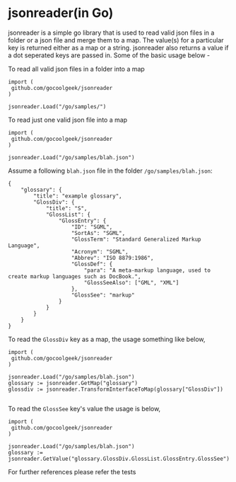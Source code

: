 # jsonreader(in Go)

jsonreader is a simple go library that is used to read valid json files in a folder or a json file and merge them to a map. The value(s) for a particular key is returned either as a map or a string. jsonreader also returns a value if a dot seperated keys are passed in. Some of the basic usage below -


To read all valid json files in a folder into a map

```
import (
 github.com/gocoolgeek/jsonreader
)

jsonreader.Load("/go/samples/")

```

To read just one valid json file into a map

```
import (
 github.com/gocoolgeek/jsonreader
)

jsonreader.Load("/go/samples/blah.json")

```

Assume a following `blah.json` file in the folder `/go/samples/blah.json`:


```
{
    "glossary": {
        "title": "example glossary",
		"GlossDiv": {
            "title": "S",
			"GlossList": {
                "GlossEntry": {
                    "ID": "SGML",
					"SortAs": "SGML",
					"GlossTerm": "Standard Generalized Markup Language",
					"Acronym": "SGML",
					"Abbrev": "ISO 8879:1986",
					"GlossDef": {
                        "para": "A meta-markup language, used to create markup languages such as DocBook.",
						"GlossSeeAlso": ["GML", "XML"]
                    },
					"GlossSee": "markup"
                }
            }
        }
    }
}

```

To read the `GlossDiv` key as a map, the usage something like below,


```
import (
 github.com/gocoolgeek/jsonreader
)

jsonreader.Load("/go/samples/blah.json")
glossary := jsonreader.GetMap("glossary")
glossdiv := jsonreader.TransformInterfaceToMap(glossary["GlossDiv"])


```

To read the `GlossSee` key's value the usage is below,

```
import (
 github.com/gocoolgeek/jsonreader
)

jsonreader.Load("/go/samples/blah.json")
glossary := jsonreader.GetValue("glossary.GlossDiv.GlossList.GlossEntry.GlossSee")

```

For further references please refer the tests
